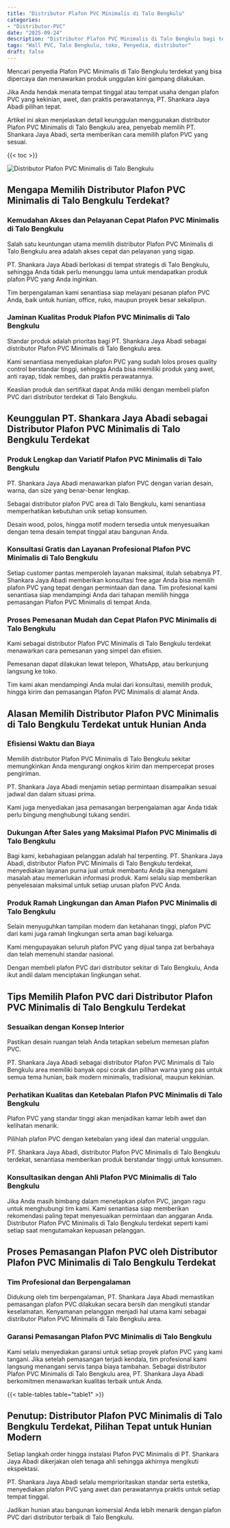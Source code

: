 ```yaml
---
title: "Distributor Plafon PVC Minimalis di Talo Bengkulu"
categories: 
- "Distributor-PVC"
date: "2025-09-24"
description: "Distributor Plafon PVC Minimalis di Talo Bengkulu bagi tempat tinggal, kantor, serta gerai. Material berkualitas, pilihan motif, warna menarik, beserta servis penempatan oleh tim berpengalaman dan garansi resmi!|Jasa distribusi Plafon PVC Minimalis di Talo Bengkulu bagi keperluan tempat tinggal, kantor, atau gerai, dengan panel terbaik dan pemasangan oleh tenaga ahli ahli serta kepastian resmi.|Solusi Plafon PVC Minimalis di Talo Bengkulu yang andal untuk tempat tinggal, kantor, dan toko, bersama material berkualitas dan pemasangan dikerjakan oleh teknisi ahli serta garansi resmi.|Distribusi Plafon PVC Minimalis di Talo Bengkulu untuk tempat tinggal, perkantoran, dan gerai, dengan produk berkualitas dan pemasangan oleh tenaga ahli berpengalaman, disertai dengan kepastian resmi.}"
tags: "Wall PVC, Talo Bengkulu, toko, Penyedia, distributor"
draft: false
---
```


Mencari penyedia Plafon PVC Minimalis di Talo Bengkulu terdekat yang bisa dipercaya dan menawarkan produk unggulan kini gampang dilakukan.

Jika Anda hendak menata tempat tinggal atau tempat usaha dengan plafon PVC yang kekinian, awet, dan praktis perawatannya, PT. Shankara Jaya Abadi pilihan tepat.

Artikel ini akan menjelaskan detail keunggulan menggunakan distributor Plafon PVC Minimalis di Talo Bengkulu area, penyebab memilih PT. Shankara Jaya Abadi, serta memberikan cara memilih plafon PVC yang sesuai.

{{< toc >}}

![Distributor Plafon PVC Minimalis di Talo Bengkulu](/images/Distributor-PVC/Distributor-Plafon-PVC-Minimalis-di-Talo-Bengkulu.png)


## Mengapa Memilih Distributor Plafon PVC Minimalis di Talo Bengkulu Terdekat?

### Kemudahan Akses dan Pelayanan Cepat Plafon PVC Minimalis di Talo Bengkulu

Salah satu keuntungan utama memilih distributor Plafon PVC Minimalis di Talo Bengkulu area adalah akses cepat dan pelayanan yang sigap.

PT. Shankara Jaya Abadi berlokasi di tempat strategis di Talo Bengkulu, sehingga Anda tidak perlu menunggu lama untuk mendapatkan produk plafon PVC yang Anda inginkan.

Tim berpengalaman kami senantiasa siap melayani pesanan plafon PVC Anda, baik untuk hunian, office, ruko, maupun proyek besar sekalipun.

### Jaminan Kualitas Produk Plafon PVC Minimalis di Talo Bengkulu

Standar produk adalah prioritas bagi PT. Shankara Jaya Abadi sebagai distributor Plafon PVC Minimalis di Talo Bengkulu area.

Kami senantiasa menyediakan plafon PVC yang sudah lolos proses quality control berstandar tinggi, sehingga Anda bisa memiliki produk yang awet, anti rayap, tidak rembes, dan praktis perawatannya.

Keaslian produk dan sertifikat dapat Anda miliki dengan membeli plafon PVC dari distributor terdekat di Talo Bengkulu.

## Keunggulan PT. Shankara Jaya Abadi sebagai Distributor Plafon PVC Minimalis di Talo Bengkulu Terdekat

### Produk Lengkap dan Variatif Plafon PVC Minimalis di Talo Bengkulu

PT. Shankara Jaya Abadi menawarkan plafon PVC dengan varian desain, warna, dan size yang benar-benar lengkap.

Sebagai distributor plafon PVC area di Talo Bengkulu, kami senantiasa memperhatikan kebutuhan unik setiap konsumen.

Desain wood, polos, hingga motif modern tersedia untuk menyesuaikan dengan tema desain tempat tinggal atau bangunan Anda.

### Konsultasi Gratis dan Layanan Profesional Plafon PVC Minimalis di Talo Bengkulu

Setiap customer pantas memperoleh layanan maksimal, itulah sebabnya PT. Shankara Jaya Abadi memberikan konsultasi free agar Anda bisa memilih plafon PVC yang tepat dengan permintaan dan dana. Tim profesional kami senantiasa siap mendampingi Anda dari tahapan memilih hingga pemasangan Plafon PVC Minimalis di tempat Anda.

### Proses Pemesanan Mudah dan Cepat Plafon PVC Minimalis di Talo Bengkulu

Kami sebagai distributor Plafon PVC Minimalis di Talo Bengkulu terdekat menawarkan cara pemesanan yang simpel dan efisien.

Pemesanan dapat dilakukan lewat telepon, WhatsApp, atau berkunjung langsung ke toko.

Tim kami akan mendampingi Anda mulai dari konsultasi, memilih produk, hingga kirim dan pemasangan Plafon PVC Minimalis di alamat Anda.

## Alasan Memilih Distributor Plafon PVC Minimalis di Talo Bengkulu Terdekat untuk Hunian Anda

### Efisiensi Waktu dan Biaya

Memilih distributor Plafon PVC Minimalis di Talo Bengkulu sekitar memungkinkan Anda mengurangi ongkos kirim dan mempercepat proses pengiriman.

PT. Shankara Jaya Abadi menjamin setiap permintaan disampaikan sesuai jadwal dan dalam situasi prima.

Kami juga menyediakan jasa pemasangan berpengalaman agar Anda tidak perlu bingung menghubungi tukang sendiri.

### Dukungan After Sales yang Maksimal Plafon PVC Minimalis di Talo Bengkulu

Bagi kami, kebahagiaan pelanggan adalah hal terpenting. PT. Shankara Jaya Abadi, distributor Plafon PVC Minimalis di Talo Bengkulu terdekat, menyediakan layanan purna jual untuk membantu Anda jika mengalami masalah atau memerlukan informasi produk. Kami selalu siap memberikan penyelesaian maksimal untuk setiap urusan plafon PVC Anda.

### Produk Ramah Lingkungan dan Aman Plafon PVC Minimalis di Talo Bengkulu

Selain menyuguhkan tampilan modern dan ketahanan tinggi, plafon PVC dari kami juga ramah lingkungan serta aman bagi keluarga.

Kami mengupayakan seluruh plafon PVC yang dijual tanpa zat berbahaya dan telah memenuhi standar nasional.

Dengan membeli plafon PVC dari distributor sekitar di Talo Bengkulu, Anda ikut andil dalam menciptakan lingkungan sehat.

## Tips Memilih Plafon PVC dari Distributor Plafon PVC Minimalis di Talo Bengkulu Terdekat

### Sesuaikan dengan Konsep Interior

Pastikan desain ruangan telah Anda tetapkan sebelum memesan plafon PVC.

PT. Shankara Jaya Abadi sebagai distributor Plafon PVC Minimalis di Talo Bengkulu area memiliki banyak opsi corak dan pilihan warna yang pas untuk semua tema hunian, baik modern minimalis, tradisional, maupun kekinian.

### Perhatikan Kualitas dan Ketebalan Plafon PVC Minimalis di Talo Bengkulu

Plafon PVC yang standar tinggi akan menjadikan kamar lebih awet dan kelihatan menarik.

Pilihlah plafon PVC dengan ketebalan yang ideal dan material unggulan.

PT. Shankara Jaya Abadi, distributor Plafon PVC Minimalis di Talo Bengkulu terdekat, senantiasa memberikan produk berstandar tinggi untuk konsumen.

### Konsultasikan dengan Ahli Plafon PVC Minimalis di Talo Bengkulu

Jika Anda masih bimbang dalam menetapkan plafon PVC, jangan ragu untuk menghubungi tim kami. Kami senantiasa siap memberikan rekomendasi paling tepat menyesuaikan permintaan dan anggaran Anda. Distributor Plafon PVC Minimalis di Talo Bengkulu terdekat seperti kami setiap saat mengutamakan kepuasan pelanggan.

## Proses Pemasangan Plafon PVC oleh Distributor Plafon PVC Minimalis di Talo Bengkulu Terdekat

### Tim Profesional dan Berpengalaman

Didukung oleh tim berpengalaman, PT. Shankara Jaya Abadi memastikan pemasangan plafon PVC dilakukan secara bersih dan mengikuti standar keselamatan. Kenyamanan pelanggan menjadi hal utama kami sebagai distributor Plafon PVC Minimalis di Talo Bengkulu area.

### Garansi Pemasangan Plafon PVC Minimalis di Talo Bengkulu

Kami selalu menyediakan garansi untuk setiap proyek plafon PVC yang kami tangani. Jika setelah pemasangan terjadi kendala, tim profesional kami langsung menangani servis tanpa biaya tambahan. Sebagai distributor Plafon PVC Minimalis di Talo Bengkulu area, PT. Shankara Jaya Abadi berkomitmen menawarkan kualitas terbaik untuk Anda.

{{< table-tables table="table1" >}}

## Penutup: Distributor Plafon PVC Minimalis di Talo Bengkulu Terdekat, Pilihan Tepat untuk Hunian Modern

Setiap langkah order hingga instalasi Plafon PVC Minimalis di PT. Shankara Jaya Abadi dikerjakan oleh tenaga ahli sehingga akhirnya mengikuti ekspektasi.

PT. Shankara Jaya Abadi selalu memprioritaskan standar serta estetika, menyediakan plafon PVC yang awet dan perawatannya praktis untuk setiap tempat tinggal.

Jadikan hunian atau bangunan komersial Anda lebih menarik dengan plafon PVC dari distributor terbaik di Talo Bengkulu.